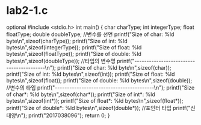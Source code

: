 # lab2-1.c
optional
#include <stdio.h>
int main()
{
char charType;
int integerType;
float floatType;
double doubleType;
//변수를 선언
printf("Size of char: %ld byte\n",sizeof(charType)); 
printf("Size of int: %ld bytes\n",sizeof(integerType));
printf("Size of float: %ld bytes\n",sizeof(floatType));
printf("Size of double: %ld bytes\n",sizeof(doubleType));
//타입의 변수명
printf("-----------------------------------------\n");
printf("Size of char: %ld byte\n",sizeof(char)); 
printf("Size of int: %ld bytes\n",sizeof(int));
printf("Size of float: %ld bytes\n",sizeof(float));
printf("Size of double: %ld bytes\n",sizeof(double));
//변수의 타입
printf("-----------------------------------------\n");
printf("Size of char*: %ld byte\n",sizeof(char*)); 
printf("Size of int*: %ld bytes\n",sizeof(int*));
printf("Size of float*: %ld bytes\n",sizeof(float*));
printf("Size of double*: %ld bytes\n",sizeof(double*));
//포인터 타입
printf("신태양\n");
printf("2017038096");
return 0;
}
